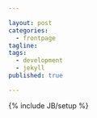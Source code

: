 ```yaml
---

layout: post
categories: 
  - frontpage
tagline:
tags: 
  - development
  - jekyll
published: true

---
```


{% include JB/setup %}
